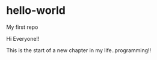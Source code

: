 # hello-world
My first repo

Hi   Everyone!!

This is the start of a new chapter in my life..programming!!
